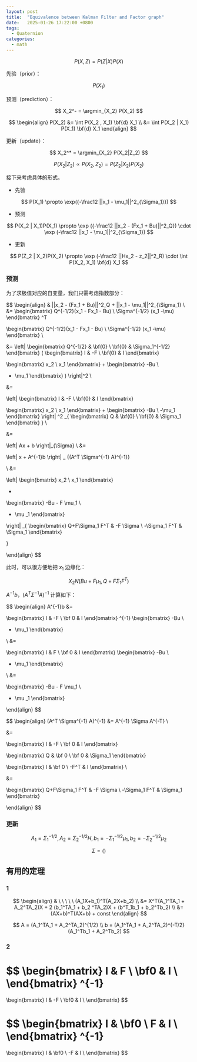 ```yaml
---
layout: post
title:  "Equivalence between Kalman Filter and Factor graph"
date:   2025-01-26 17:22:00 +0800
tags: 
  - Quaternion
categories:
  - math
---
```


$$
P(X,Z) = P(Z|X)P(X)
$$

先验（prior）：

$$
P(X_1)
$$

预测（prediction）：

$$
X_2^- = \argmin_{X_2} P(X_2)
$$

$$
\begin{align}
P(X_2) &= \int P(X_2 , X_1) \bf{d} X_1 \\
&= \int P(X_2 | X_1) P(X_1) \bf{d} X_1 
\end{align}
$$

更新（update）：

$$
X_2^* = \argmin_{X_2} P(X_2|Z_2)
$$

$$
P(X_2 | Z_2) \propto P(X_2, Z_2) = P(Z_2 | X_2) P(X_2)
$$

接下来考虑具体的形式。

- 先验

$$
P(X_1) \propto \exp({-\frac12 ||x_1 - \mu_1||^2_{\Sigma_1}})
$$

- 预测

$$
P(X_2 | X_1)P(X_1) \propto \exp ({-\frac12 ||x_2 - (Fx_1 + Bu)||^2_Q}) \cdot
\exp (-\frac12 ||x_1 - \mu_1||^2_{\Sigma_1})
$$

- 更新

$$
P(Z_2 | X_2)P(X_2) \propto \exp (-\frac12 ||Hx_2 - z_2||^2_R) \cdot \int P(X_2, X_1) \bf{d} X_1
$$

### 预测

为了求极值对应的自变量，我们只需考虑指数部分：

$$
\begin{align}
& ||x_2 - (Fx_1 + Bu)||^2_Q + ||x_1 - \mu_1||^2_{\Sigma_1} \\
&= 
\begin{bmatrix}
Q^{-1/2}(x_1 - Fx_1 - Bu) \\
\Sigma^{-1/2} (x_1 -\mu)
\end{bmatrix} ^T

\begin{bmatrix}
Q^{-1/2}(x_1 - Fx_1 - Bu) \\
\Sigma^{-1/2} (x_1 -\mu)
\end{bmatrix} \\

&= 
\left\|
\begin{bmatrix}
Q^{-1/2} & \bf{0} \\
\bf{0} & \Sigma_1^{-1/2}
\end{bmatrix}
 (
\begin{bmatrix}
I & -F \\
\bf{0} & I
\end{bmatrix}

\begin{bmatrix}
x_2 \\
x_1
\end{bmatrix}
+
\begin{bmatrix}
-Bu \\
- \mu_1
\end{bmatrix}
 )
\right\|^2
\\

&=

\left\|
\begin{bmatrix}
I & -F \\
\bf{0} & I
\end{bmatrix}

\begin{bmatrix}
x_2 \\
x_1 
\end{bmatrix}
+
\begin{bmatrix}
-Bu \\
-\mu_1
\end{bmatrix}
\right\|
^2
_{
\begin{bmatrix}
Q & \bf{0} \\
\bf{0} & \Sigma_1
\end{bmatrix}
} \\

&=

\left\|
Ax + b
\right\|_{\Sigma}
\\
&=

\left\|
x + A^{-1}b
\right\| _ {(A^T \Sigma^{-1} A)^{-1}}

\\
&= 

\left\|
\begin{bmatrix}
x_2 \\
x_1
\end{bmatrix}

+

\begin{bmatrix}
-Bu - F \mu_1 \\
- \mu _1
\end{bmatrix}

\right\|
_{
\begin{bmatrix}
Q+F\Sigma_1 F^T & -F \Sigma \\
-\Sigma_1 F^T & \Sigma_1
\end{bmatrix}

}

\end{align}
$$

此时，可以很方便地把 $x_1$ 边缘化：

$$
X_2 N(Bu+F\mu_1, Q+F\Sigma_1F^T)
$$


$A^{-1}b$，$(A^T \Sigma^{-1} A)^{-1}$ 计算如下：

$$
\begin{align}
A^{-1}b &= 

\begin{bmatrix}
I & -F \\
\bf 0 & I
\end{bmatrix}
^{-1}
\begin{bmatrix}
-Bu \\
- \mu_1
\end{bmatrix}

\\
&= 

\begin{bmatrix}
I & F \\
\bf 0 & I
\end{bmatrix}
\begin{bmatrix}
-Bu \\
- \mu_1
\end{bmatrix}

\\
&= 

\begin{bmatrix}
-Bu - F \mu_1 \\
- \mu _1
\end{bmatrix}

\end{align}
$$

$$
\begin{align}
(A^T \Sigma^{-1} A)^{-1} &= A^{-1} \Sigma A^{-T} \\

&= 

\begin{bmatrix}
I & -F \\
\bf 0 & I 
\end{bmatrix}

\begin{bmatrix}
Q & \bf 0 \\
\bf 0 & \Sigma_1 
\end{bmatrix}

\begin{bmatrix}
I & \bf 0 \\
-F^T & I
\end{bmatrix}
\\

&=

\begin{bmatrix}
Q+F\Sigma_1 F^T & -F \Sigma \\
-\Sigma_1 F^T & \Sigma_1
\end{bmatrix}

\end{align}
$$



### 更新

$$
A_1 = \Sigma_1^{-1/2}, A_2 = \Sigma_2^{-1/2}H, b_1 = -\Sigma_1^{-1/2}\mu_1, b_2 = -\Sigma^{-1/2}_2\mu_2
$$

$$
\Sigma = ()
$$

## 有用的定理

### 1

$$
\begin{align}
& \ \ \ \ \ (A_1X+b_1)^T(A_2X+b_2) \\
&= X^T(A_1^TA_1 + A_2^TA_2)X + 2 (b_1^TA_1 + b_2 
 ^TA_2)X + (b^T_1b_1 + b_2^Tb_2) \\
&= (AX+b)^T(AX+b) + const
\end{align}
$$

$$
A = (A_1^TA_1 + A_2^TA_2)^{1/2} \\
b = (A_1^TA_1 + A_2^TA_2)^{-T/2} (A_1^Tb_1 + A_2^Tb_2)
$$

### 2

$$
\begin{bmatrix}
I & F \\
\bf0 & I \\
\end{bmatrix}
^{-1}
= 
\begin{bmatrix}
I & -F \\
\bf0 & I \\
\end{bmatrix}
$$

$$
\begin{bmatrix}
I & \bf0 \\
F & I \\
\end{bmatrix}
^{-1}
= 
\begin{bmatrix}
I & \bf0 \\
-F & I \\
\end{bmatrix}
$$
